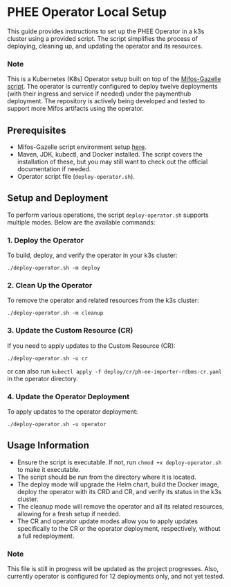 # PHEE Operator Local Setup

This guide provides instructions to set up the PHEE Operator in a k3s cluster using a provided script. The script simplifies the process of deploying, cleaning up, and updating the operator and its resources.

### Note
This is a Kubernetes (K8s) Operator setup built on top of the [Mifos-Gazelle script](https://github.com/openMF/mifos-gazelle). The operator is currently configured to deploy twelve deployments (with their ingress and service if needed) under the paymenthub deployment. The repository is actively being developed and tested to support more Mifos artifacts using the operator.

## Prerequisites

- Mifos-Gazelle script environment setup [here](https://github.com/openMF/mifos-gazelle).
- Maven, JDK, kubectl, and Docker installed. The script covers the installation of these, but you may still want to check out the official documentation if needed.
- Operator script file (`deploy-operator.sh`).

## Setup and Deployment

To perform various operations, the script `deploy-operator.sh` supports multiple modes. Below are the available commands:

### 1. Deploy the Operator

To build, deploy, and verify the operator in your k3s cluster:

```
./deploy-operator.sh -m deploy
```

### 2. Clean Up the Operator

To remove the operator and related resources from the k3s cluster:

```
./deploy-operator.sh -m cleanup
```

### 3. Update the Custom Resource (CR)

If you need to apply updates to the Custom Resource (CR):

```
./deploy-operator.sh -u cr
```
or can also run `kubectl apply -f deploy/cr/ph-ee-importer-rdbms-cr.yaml` in the operator directory.

### 4. Update the Operator Deployment

To apply updates to the operator deployment:

```
./deploy-operator.sh -u operator
```

## Usage Information

- Ensure the script is executable. If not, run `chmod +x deploy-operator.sh` to make it executable.
- The script should be run from the directory where it is located.
- The deploy mode will upgrade the Helm chart, build the Docker image, deploy the operator with its CRD and CR, and verify its status in the k3s cluster.
- The cleanup mode will remove the operator and all its related resources, allowing for a fresh setup if needed.
- The CR and operator update modes allow you to apply updates specifically to the CR or the operator deployment, respectively, without a full redeployment.

### Note
This file is still in progress will be updated as the project progresses.
Also, currently operator is configured for 12 deployments only, and not yet tested.
